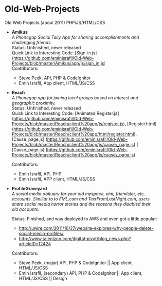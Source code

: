 Old-Web-Projects
================

Old Web Projects (about 2011) PHP/JS/HTML/CSS


- **Amikus**  
  *A Phonegap Social Tally App for sharing accomplishments and challenging friends.*  
  Status: Unfinished, never released  
  Quick Link to Interesting Code: [Sign-in.js] (https://github.com/eminisrafil/Old-Web-Projects/blob/master/Amikus/app/js/sign_in.js)  
  Contributors:
  - Steve Peek, API, PHP & CodeIgnitor  
  - Emin Israfil, App client, HTML/JS/CSS  

- **Reach**  
  *A Phonegap app for joining local groups based on interest and geographic proximity.*  
  Status: Unfinished, never released  
  Quick Link to Interesting Code: 
[Animated Register.js] (https://github.com/eminisrafil/Old-Web-Projects/blob/master/Reach/client%20app/js/register.js),
[Register.html] (https://github.com/eminisrafil/Old-Web-Projects/blob/master/Reach/client%20app/html/register.html),
[Cause\_page.js] (https://github.com/eminisrafil/Old-Web-Projects/blob/master/Reach/client%20app/js/cause\_page.js) | 
[Cause\_page.js] (https://github.com/eminisrafil/Old-Web-Projects/blob/master/Reach/client%20app/js/cause\_page.js)

  Contributors:
  - Emin Israfil, API, PHP  
  - Emin Israfil, APP client, HTML/JS/CSS  

- **ProfileGraveyard**  
   *A social media obituary for your old myspace, aim, friendster, etc, accounts. 
   Similiar to to FML.com and TextFromLastNight.com, users share social media horror stories and the reasons
   they disabled their old accounts.*
 
   Status: Finished, and was deployed to AWS and even got a little popular:  
  - http://uwire.com/2011/10/27/website-explores-why-people-delete-social-media-profiles/
  - http://www.talentzoo.com/digital-pivot/blog_news.php?articleID=12424
  
  Contributors:
  - Steve Peek, (major) API, PHP & CodeIgnitor || App client, HTML/JS/CSS 
  - Emin Israfil, (secondary) API, PHP & CodeIgnitor || App client, HTML/JS/CSS || Design    
